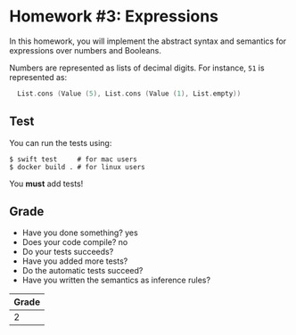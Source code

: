 # Homework #3: Expressions

In this homework, you will implement the abstract syntax and semantics for
expressions over numbers and Booleans.

Numbers are represented as lists of decimal digits.
For instance, `51` is represented as:

```swift
  List.cons (Value (5), List.cons (Value (1), List.empty))
```

## Test

You can run the tests using:
```shell
$ swift test     # for mac users
$ docker build . # for linux users
```

You **must** add tests!

## Grade

* Have you done something? yes
* Does your code compile? no
* Do your tests succeeds?
* Have you added more tests?
* Do the automatic tests succeed?
* Have you written the semantics as inference rules?

| Grade |
| ----- |
|   2   |
